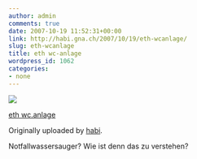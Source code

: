 ```yaml
---
author: admin
comments: true
date: 2007-10-19 11:52:31+00:00
link: http://habi.gna.ch/2007/10/19/eth-wcanlage/
slug: eth-wcanlage
title: eth wc-anlage
wordpress_id: 1062
categories:
- none
---
```



 [![](http://farm3.static.flickr.com/2145/1633218095_a1ac400879_m.jpg)](http://www.flickr.com/photos/habi/1633218095/)
   

 
  [eth wc.anlage](http://www.flickr.com/photos/habi/1633218095/)
    

  Originally uploaded by [habi](http://www.flickr.com/people/habi/).
 



Notfallwassersauger? Wie ist denn das zu verstehen?
  

